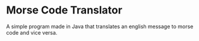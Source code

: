 # Morse Code Translator

A simple program made in Java that translates an english message to morse code and vice versa.

